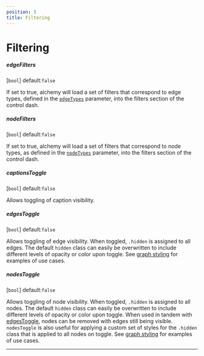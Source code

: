 ```yaml
---
position: 5
title: Filtering
---
```


# Filtering

<p></p>

##### edgeFilters

[`bool`] default:`false`

If set to true, alchemy will load a set of filters that correspond to edge types, defined in the [`edgeTypes`](#edgetypes) parameter, into the filters section of the control dash.

##### nodeFilters 

[`bool`] default:`false`  

If set to true, alchemy will load a set of filters that correspond to node types, as defined in the [`nodeTypes`](#nodetypes) parameter, into the filters section of the control dash.

##### captionsToggle 

[`bool`] default:`false`

Allows toggling of caption visibility.

##### edgesToggle

[`bool`] default:`false` 

Allows toggling of edge visibility.  When toggled, `.hidden` is assigned to all edges.  The default `hidden` class can easily be overwritten to include different levels of opacity or color upon toggle.  See [graph styling](#Graph-Styling) for examples of use cases.

##### nodesToggle 

[`bool`] default:`false`

Allows toggling of node visibility.  When toggled, `.hidden` is assigned to all nodes.  The default `hidden` class can easily be overwritten to include different levels of opacity or color upon toggle.  When used in tandem with [edgesToggle](#edgestoggle), nodes can be removed with edges still being visible.   `nodesToggle` is also useful for applying a custom set of styles for the `.hidden` class that is applied to all nodes on toggle.  See [graph styling](#Graph-Styling) for examples of use cases.
 
_____
